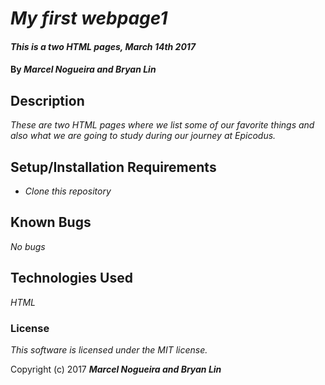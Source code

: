 # _My first webpage1_

#### _This is a two HTML pages, March 14th 2017_

#### By _**Marcel Nogueira and Bryan Lin**_

## Description

_These are two HTML pages where we list some of our favorite things and also what we are going to study during our journey at Epicodus._ 

## Setup/Installation Requirements

* _Clone this repository_

## Known Bugs

_No bugs_

## Technologies Used

_HTML_

### License

*This software is licensed under the MIT license.*

Copyright (c) 2017 **_Marcel Nogueira and Bryan Lin_**
